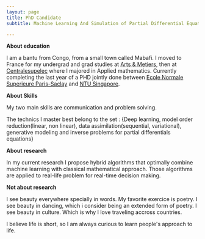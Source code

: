 ```yaml
---
layout: page
title: PhD Candidate
subtitle: Machine Learning And Simulation of Partial Differential Equations 

---
```


**About education**

I am a bantu from Congo, from a small town called Mabafi. I moved to France for my undergrad and grad studies at [Arts & Metiers](https://artsetmetiers.fr/en), then at [Centralesupelec](https://www.centralesupelec.fr/en) where I majored in Applied mathematics. Currently completing the last year of a  PHD jointly done between [Ecole Normale Superieure Paris-Saclay](https://ens-paris-saclay.fr/en) and [NTU Singapore](https://www.ntu.edu.sg). 

**About Skills**

My two main skills are communication and problem solving.

The technics I master best belong to the  set :
{Deep learning, model order reduction(linear, non linear), data assimilation(sequential, variational), generative modeling and inverse problems for partial differentials equations}




**About research**

In my current research I propose hybrid algorithms that optimally combine machine learning with classical mathematical approach.
Those algorithms are applied to real-life problem for real-time decision making.


**Not about research**

I see beauty everywhere specially in words. My favorite exercice is  poetry. 
I see beauty in dancing, which i consider being an extended form of poetry.
I see beauty in culture. Which is why I love traveling accross countries.

I believe life is short, so I am always curious to learn people's approach to life.





